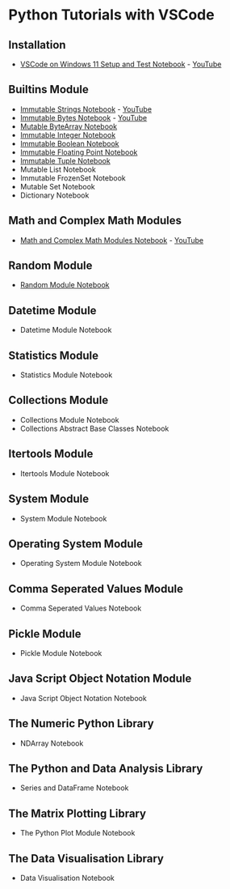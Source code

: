 # Python Tutorials with VSCode

## Installation

* [VSCode on Windows 11 Setup and Test Notebook](./installation_windows/notebook.ipynb) - [YouTube](https://www.youtube.com/watch?v=5WSx5MCZ5w4)

## Builtins Module

* [Immutable Strings Notebook](./builtins_module_str/notebook.ipynb) - [YouTube](https://www.youtube.com/watch?v=RbcmotjzMO)
* [Immutable Bytes Notebook](./builtins_module_bytes/notebook.ipynb) - [YouTube](https://www.youtube.com/watch?v=HiKV2X0LuHo)
* [Mutable ByteArray Notebook](./builtins_module_bytearray/notebook.ipynb)
* [Immutable Integer Notebook](./builtins_module_int/notebook.ipynb)
* [Immutable Boolean Notebook](./builtins_module_bool/notebook.ipynb)
* [Immutable Floating Point Notebook](./builtins_module_float/notebook.ipynb)
* [Immutable Tuple Notebook](./builtins_tuple/notebook.ipynb)
* Mutable List Notebook
* Immutable FrozenSet Notebook
* Mutable Set Notebook
* Dictionary Notebook

## Math and Complex Math Modules

* [Math and Complex Math Modules Notebook](./math_module/notebook.ipynb) - [YouTube](https://www.youtube.com/watch?v=lUUWlRSQt9s)

## Random Module

* [Random Module Notebook](./random_module/notebook.ipynb)

## Datetime Module

* Datetime Module Notebook

## Statistics Module

* Statistics Module Notebook

## Collections Module

* Collections Module Notebook
* Collections Abstract Base Classes Notebook

## Itertools Module

* Itertools Module Notebook

## System Module

* System Module Notebook

## Operating System Module

* Operating System Module Notebook

## Comma Seperated Values Module

* Comma Seperated Values Notebook

## Pickle Module

* Pickle Module Notebook

## Java Script Object Notation Module

* Java Script Object Notation Notebook

## The Numeric Python Library

* NDArray Notebook

## The Python and Data Analysis Library

* Series and DataFrame Notebook

## The Matrix Plotting Library

* The Python Plot Module Notebook

## The Data Visualisation Library

* Data Visualisation Notebook
